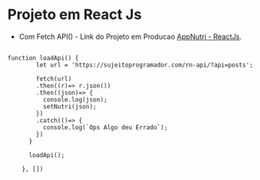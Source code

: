 # Projeto em React Js

* Com Fetch API() - Link do Projeto em Producao [AppNutri - ReactJs](https://reactappnutri.netlify.app/).

```

function loadApi() {
        let url = 'https://sujeitoprogramador.com/rn-api/?api=posts';

        fetch(url)
        .then((r)=> r.json())
        .then((json)=> {
          console.log(json);
          setNutri(json);
        })
        .catch(()=> {
          console.log(`Ops Algo deu Errado`);
        })
      }

      loadApi();

    }, [])

```



